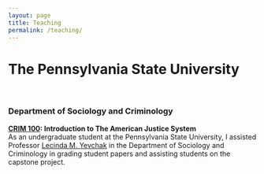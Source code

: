 ```yaml
---
layout: page
title: Teaching
permalink: /teaching/
---
```



<h1> The Pennsylvania State University</h1>
<br>

<h3>Department of Sociology and Criminology</h3>

<p>
<b><a href="https://psu.instructure.com/courses/1806386/assignments/syllabus?">CRIM 100</a>: Introduction to The American Justice System</b>
<br>
As an undergraduate student at the Pennsylvania State University, I assisted Professor <a href="https://sociology.la.psu.edu/people/lmy3">Lecinda M. Yevchak</a> in the Department of Sociology and Criminology in grading student papers and assisting students on the capstone project.
<p>